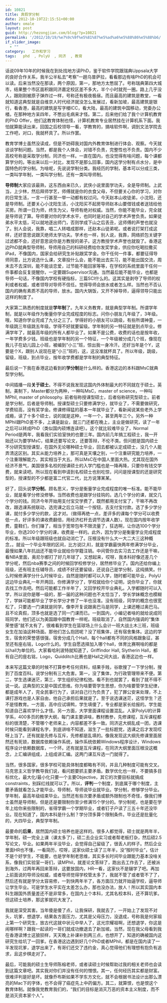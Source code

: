 ```yaml
---
id: 10821
title: 真假学分制
date: 2012-10-19T22:15:51+00:00
author: omale
layout: post
guid: http://hezongjian.com/blog/?p=10821
permalink: '/2012/10/19/%e7%9c%9f%e5%81%87%e5%ad%a6%e5%88%86%e5%88%b6/'
if_slider_image:
  - ""
category:   工作和学习  
tags:   phd  , PolyU  , 同济  , 教育
---
```

话说09年10年的时候我在到处找地方读PhD，鉴于软件学院跟瑞典Uppsala大学的良好合作关系，我半公半私去&#8221;考察&#8221;一趟乌普萨拉，看看那边有啥PhD的机会可以读。后来当然没在那读，两个原因，第一，那地方太憋屈了。号称瑞典第四大城市，结果整个市区面积跟同济嘉定校区差不多大，半个小时就兜一圈。路上几乎没人，跟刚刚被原子弹炸过一样，号称还有极夜极昼。而且最高的建筑是教堂，一看就知道这典型就是自维京人时代经济就没怎么发展过，看新加坡，最高建筑是银行，看香港，最高的建筑是写字楼ICC，看大陆，最高的建筑中国移动，党委办公楼。在那种地方呆四年，不憋出毛病来才怪。第二，后来他们给了我个计算机教育的PhD Offer，他们这教育体制也怪，计算机教育专业居然挂在计算机系下面。我怕就算能读出来，回国之后校领导一看，学教育的，搞啥软件啊，调到文法学院去工作吧，对口，我就杯具了。所以作罢。

教育学博士虽然没读成，但是不妨碍我对国内外教育体制进行体会、观察。今天就谈谈学制问题。当然，都是我个人体会，对错不负责，完整性也不负责。国内不少高校号称是采取学分制，同济也一样。一直在国内，也没觉得有啥问题，每个课都算学分的。等出来以后一对比，发现不是那么回事，国内这学分制有点水分，是中国特色的学分制。为啥呢，先说说学制分类。我经历的学制，基本可以分成三类，一类叫学年制，一类叫学分制，还有一类叫导师制。

**导师制**大家应该最熟，这东西由来已久，武侠小说里面学功夫，全是导师制。上武当，上少林，然后拜师学艺，师傅就是你的衣食父母，不但要关心你的学习，对你的日常生活，一言一行甚至一举一动都有权过问。今天赵本山收徒弟，小沈阳，还是导师制。还要关心小沈阳生活，小沈阳买不起房导师赵本山要借钱或者送钱给他买房。所谓一日为师，终生为父，导师有绝对权威。当然，你能不能毕业，完全就是导师说了算。导师要对你的学术水平，也同时是对自己的学术声誉负责。如果徒弟水平太低，可以就地逐出师门，否则学成下山之后丢丑，这师傅的声誉也就没了。别人会说，我靠，唱二人转唱成那样，还赵本山徒弟呢。或者说打架打成这样，还好意思说跟灭绝师太学功夫。学术也一样，别人说，我靠，网络抓包关键字过滤都不会，还好意思说你是方教授的弟子。这方教授学术声誉也就毁了。香港这边PhD就典型导师制，导师用自己的科研经费给你发奖学金，供应你吃喝拉撒买iPad，不像国内，国家会给研究生补贴跟奖学金。你干任何一件事，都要征得导师同意，比方说选什么课，文章投什么会，能不能出去实习，能不能出国交流，周末去不去深圳，能不能谈恋爱，过节能不能回家等等，在学校的系统里面干任何一件事都会反复提醒你，一定要跟Supervisor沟通。当然最后能不能毕业，也都是导师一句话，不像国内学校有硬指标，三篇SCI什么的。这其实是剥夺了导师的权利或者权威，或者领导对导师不信任。觉得导师会放水或者怎么样。当然也不否认国内的确有素质不高的导师，放水。国内大锅饭，又开不掉导师，逼得领导只能出这样的制度了。

大家第二熟悉的制度就是**学年制**了。九年义务教育，就是典型学年制。所谓学年制，就是以年级作为衡量你学业完成程度的标志。问你小朋友几年级了，3年级。哦，知道你学业完成了九分之三了。学得好的小朋友可以跳级，有些所谓神童，一年级跳三年级跳五年级。学得不好就要留级。学年制的另一特征就是到点毕业。修满学年了，就最高年级的所有人都毕业了。如果不是公费，收费的话也是按年收，一年学费多少钱。班级也是学年制的另一个特征，一个年级被分成几个班，像现在我儿子在幼儿园上小班，被编到“小三”班，惊出我一身冷汗。还好当年是个Y，这要是个X，跟别人说现在是“小三”班的，这，这没准就杯具了。所以年级，跳级，留级，班级，到点毕业，按年收学费都是学年制的典型特征。

最后说一下我在香港这边看到的**学分制**是什么样的。香港这边的本科跟MsC就典型学分制。

中间插播一段**关于硕士**。不得不说我发现这国内外体制最大的不同就在于硕士。英制，美制下，Master都分为两种，一种叫MsC，master of science，一种叫MPhil, master of philosophy. 前者俗称授课型硕士，后者俗称研究型硕士。前者是学分制，后者是导师制。授课型硕士只要修满学分，就毕业了，不需要做研究，学费较高，没有奖学金。修课修得猛的基本一年就毕业了，看新闻说某些老外上学成瘾，读了十多个硕士，说的就是这种，一年一个，甚至两年三个。另外一种MPhil跟PhD差不多，上课是副业，就三门还都在晚上，主业是做研究，读了一年之后可以转成PhD（类似国内硕博连读吧）。这个就比较难毕业了，Normal Period是两年，我看我们实验室快的也要三年。国内前几年搞工程硕士，我一开始还以为要学MsC，结果还要写论文，还要答辩，不伦不类。但问题是国内硕士不分研究型授课型，在国外无论哪种硕士毕业，回去都被认定成硕士，没几个人能弄清这区别。其实从能力培养上，那可真是天壤之别，一个注重研究能力培养，一个注重理解能力，其实相当于大五。所以MsC在中国人里面大热。尤其现在国外经济不景气，美国很多名校的授课硕士的入学门槛也是一降再降，只要你有钱交学费，就来读吧。所以现在看到申请到名校硕士也别吃惊，问问是授课型的还是研究型的，授课型的不少都是富二代官二代，比方说薄某某。

好了，回头说**学分制**。顾名思义，学分是衡量学业完成程度的唯一标准。能不能毕业，就是看学分修没修够。当然收费也是跟学分挂钩的。选几个学分的课，就交几个学分的钱。同济今年开始用支付宝交学费了，既然都用支付宝了，干嘛不再改改，跟选课系统联动，选完课之后立马就一个按钮，去支付宝付款。选了多少学分课，就付多少学分的款，这才对。（做得再绝一点，差评多的课每个学分可以收费低一点，好评多的课收费翻倍，用经济杠杆去调节选课人数）。现在国内按年收学费，童鞋们，你们赚了，相当于宽带包年不限流量了，狂选啊，让你选100个学分毕业，你选200个学分的课，收费是一样的。此外，因为学分是衡量学业完成程度的标准。所以年级跟班级也就自动消亡了。压根没有什么大一大二大三这种概念，。就设一个毕业年限的区间，比方说[2,8]，就是学霸最快两年修满学分毕业，最慢如果八年抗战还不能毕业就给你学籍注销。中间管你去实习去工作还是干嘛，看NBA里面，奥尼尔都打了好几年球了，又想起来，哎呀，我本科好像还差几个学分呢，然后nba赛季之间的时候回学校修学分，居然修毕业了。国内还给你编上班级，还有班主任辅导员，成绩不好还要留级，还说自己是学分制，这纯搞笑。什么时候修满学分什么时候毕业，自然是随时都可以入学，随时都可能毕业，PolyU这边毕业典礼一年开两回，你修满学分了，学校就给你个证明，说你毕业了，你就去找工作去吧。然后可能都工作半年了，又回学校开毕业典礼。入学都随时可以入学，所以说你是哪一级的，那一届的这种问题也不太恰当了，学长学妹概念也模糊了，学妹可能都毕业了学长学分才修了一半也没准。没有班级，同学的概念也很宽松了，只要选一门课就是同学。像李开复说跟奥巴马是同学，上课还睡过奥巴马。且不论真假，顶多也就是选了同一门课而已。一到国内，小编记者啥的就给说成同班同学，他们还以为美国跟中国教育一样呢。班级取消了，自然国内强调的“集体荣誉感”就不太有了，很难看到学生在篮球场上什么会计一班大战土木三班，班级女生在加油这种场面。那他们怎么抱团呢？没了班集体，还有宿舍集体。这边的学生，宿舍的荣誉感很强，宿舍分成几个Hall，每个hall都有不同的风格跟象征，甚至还有座右铭，Logo什么的。学生自愿选择加入哪个hall，体育比赛啊啥的都是以hall为单位的。大家看哈利波特就知道了，Griffindor Hall, Slytherin Hall，都有自己的座右铭，Logo，Quidditch比赛也是Hall之间大战，香港这边也一样。

本来写这篇文章的时候不打算参考任何资料，结果手贱，谷歌搜了一下学分制，搜到了百度百科。说学分制有三大危害。第一，没了集体，为行政管理带来不便。第二，学生选课迷茫，第三，学生组织纪律松弛。看不到也就罢了，看到了就不得不说一说。这典型的又是中国式思维。你为啥要管学生思想，你为啥要管学生纪律，都是成年人了，完全民事行为了，该对自己行为负责了，犯了罪公安来处理，不上课打游戏也是人家自由，他自己承担后果就是了。至于说选课迷茫，这怪学生？还不是怪教育。一方面，高中应试填鸭，学生填傻了，专业都是家长给报的。学生能知道自己喜欢学什么才怪。另一方面，大学里面课程设置混乱。人家PolyU的计算学系，400多页的教学大纲，每门课主要讲啥，教材教参，先修课程，互斥课程都标的很清楚，不管哪个老师来上，内容都差不多一致。同济这大纲乱成一团，选课时候只能看到课程名字，到底讲啥不知道，滋生了一批标题党，选课之后才发现哎呀上当了。还有就是先修与互斥，先修都是乱填的。像我发现这大纲先修课里面居然还有死锁，数据库依赖操作系统，操作系统依赖Windows程序设计，Windows程序设计依赖数据库，一个环。还有就是互斥课程，在同济大纲里面压根没这概念，上汇编讲组成，上组成讲汇编。这两门课互斥选一门就得了。

当然，很多国家，很多学校可能具体制度都略有不同，并且几种制度可能有交叉。马克思主义哲学教导我们说，看问题要抓主要矛盾。数学优化也一样，不要搞多目标优化，最大化/最小化只要一个主要Objective，其它的次要目标就搞成constraints，别踩红线就可以了。所以，**评判**一个制度，到底属于哪个制度，主要矛盾就看怎么才能毕业。导师制，导师说毕业就毕业。学分制，修够学分毕业。学年制，最高年级结束毕业。当然还有些次要矛盾或额外限制也不奇怪，像我们博士虽然是导师制，但是还是要限制你至少修满15个学分的。学分制呢，也是要在学年上给你来些限制的，省得学霸一个学期毕业，或者钉子户读了三五十年还没毕业。现在知道了，国内本科是什么制？学分顶多算个限制条件。毕业还是批量化的，大四毕业，典型学年制。

最要命的**后果**，居然国内硕士培养也是这样的。很多人都觉得，硕士就是两年半，学年制，硕一完全上课（课太多了），硕二去企业实习或者帮老板打杂，然后硕2.5写论文，毕业。如果两年半没毕业，会觉得自己留级了，很丢人的样子。然后企业里面HR也不懂，一看简历，哎呀，这家伙硕士读了三年半，没“按时毕业”，估计不是个好学生，不能要，也是学年制老思维，其实多长时间毕业跟能力基本没啥关系，像我们实验室一哥们，读MPhil，就差论文答辩了，跑出去工作去了，还被派到海外，过两年再回来答辩，这要放国内，HR一看，这家伙不是辍学了吧。再加上前面说的导师没权威，或者导师觉得学校管太多了，我就不管了或者管不了了，然后还有就是学分太容易修，一到快两年半了，各方面压力就开始逼学校，逼导师让学生毕业。可是学生水平实在太差怎么办，那也没办法，放人！所以其实国内本科生跟国外质量差还不是非常多，在国内上个本科，尤其名校本科，还不算坑爹。但这硕士培养，那这爹就坑大发了。

我就是深受其害。当年傻是傻了点，让我保研，我就去了，一开始上了发现不对头，坑爹，想退学，结果各方面压力，尤其是父母压力，没退成，号称我是何家祖上第一个研究生，放古代这就中状元中举人了，这光宗耀祖啊，还想退学，你这是闹哪样啊？跟我一起读的一哥们就成功撤退去了新加坡。当然，现在我父母看到我在香港读博士这狼狈样，天天晚上补课补到两三点，也想开了，知道的确被国内这研究生给坑了一回爹。在香港这边遇到好几个PhD或者MPhil，都是在国内读了一半发现坑爹，退学出来了，有哥们还交了违约金，真心觉得他们有理想有抱负有追求，且这步棋走对了。

最后，可能我的硕士生导师陈榕老师，或者读硕士时候帮助过我的相关老师也会读到这篇文章吧。其实我对你们并没有任何的憎恨。其一，任何经历其实都是财富。很难评判是好是坏。就像乔布斯如果不学东方文化，就不会根据书法设计出那么漂亮的Mac下的字体，也不会得了癌症先上中药偏方。其二，就算恨，也是恨这个教育体制。就像我党教育我们的，“我们的目标是消灭万恶的资本主义制度，而不是消灭资本家个人”。

&nbsp;